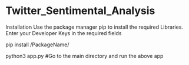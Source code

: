 # Twitter_Sentimental_Analysis

Installation
Use the package manager pip to install the required Libraries.
Enter your Developer Keys in the required fields

pip install /PackageName/

python3 app.py 
#Go to the main directory and run the above app
